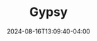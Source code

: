---
title: Gypsy
Theatre: Alhambra Theatre & Dining
Venue: Alhambra Theatre
date: 2024-08-16T13:09:40-04:00
opening_date: 2024-08-22
closing_date: 2024-09-29
showtimes:
  - 2024-08-22 12:00:00
  - 2024-08-22 18:00:00
  - 2024-08-23 17:45:00
  - 2024-08-24 12:00:00
  - 2024-08-24 18:00:00
  - 2024-08-25 12:00:00
  - 2024-08-25 18:00:00
  - 2024-08-27 18:00:00
  - 2024-08-28 18:00:00
  - 2024-08-29 18:00:00
  - 2024-08-30 18:00:00
  - 2024-08-31 12:00:00
  - 2024-08-31 18:00:00
  - 2024-09-01 12:00:00
  - 2024-09-01 18:00:00
  - 2024-09-03 18:00:00
  - 2024-09-04 18:00:00
  - 2024-09-05 18:00:00
  - 2024-09-06 18:00:00
  - 2024-09-07 12:00:00
  - 2024-09-07 18:00:00
  - 2024-09-08 12:00:00
  - 2024-09-08 18:00:00
  - 2024-09-10 18:00:00
  - 2024-09-11 18:00:00
  - 2024-09-12 18:00:00
  - 2024-09-13 18:00:00
  - 2024-09-14 12:00:00
  - 2024-09-14 18:00:00
  - 2024-09-15 12:00:00
  - 2024-09-15 18:00:00
  - 2024-09-17 18:00:00
  - 2024-09-18 18:00:00
  - 2024-09-24 18:00:00
  - 2024-09-25 18:00:00
  - 2024-09-26 18:00:00
  - 2024-09-27 18:00:00
  - 2024-09-28 18:00:00
  - 2024-09-29 12:00:00
  - 2024-09-29 18:00:00
featured_image: 2024-Gypsy.webp
featured_image_alt: Poster for Gypsy
featured_image_caption: Poster for 'Gypsy'
featured_image_attr: Alhambra Theatre & Dining
featured_image_attr_link: 
playbill:
Website: 
Tickets: https://sales.alhambrajax.com/100/tickets.shows.html?playID=1459&code=WWW&qty_target=0
---